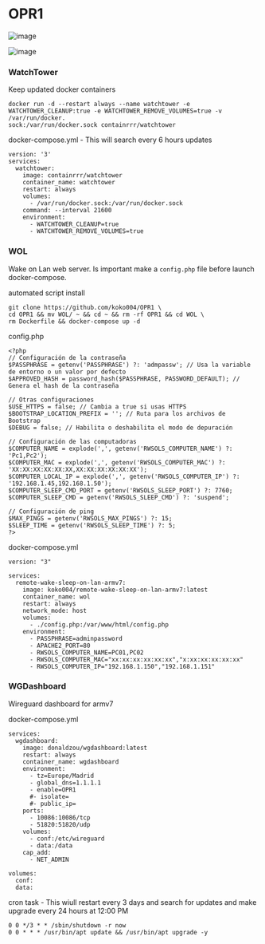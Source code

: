 # OPR1

![image](https://github.com/user-attachments/assets/f27afc34-ce8c-443e-b2bb-7b7acc99b376)


![image](https://github.com/user-attachments/assets/a3a325ef-d56d-4c25-b3c3-81290c1041d0)

### WatchTower
Keep updated docker containers
```
docker run -d --restart always --name watchtower -e WATCHTOWER_CLEANUP:true -e WATCHTOWER_REMOVE_VOLUMES=true -v /var/run/docker.
sock:/var/run/docker.sock containrrr/watchtower
```

docker-compose.yml - This will search every 6 hours updates
```
version: '3'
services:
  watchtower:
    image: containrrr/watchtower
    container_name: watchtower
    restart: always
    volumes:
      - /var/run/docker.sock:/var/run/docker.sock
    command: --interval 21600
    environment:
      - WATCHTOWER_CLEANUP=true
      - WATCHTOWER_REMOVE_VOLUMES=true
```


### WOL
Wake on Lan web server. Is important make a `config.php` file before launch docker-compose.

automated script install
```
git clone https://github.com/koko004/OPR1 \
cd OPR1 && mv WOL/ ~ && cd ~ && rm -rf OPR1 && cd WOL \
rm Dockerfile && docker-compose up -d
```
config.php
```
<?php
// Configuración de la contraseña
$PASSPHRASE = getenv('PASSPHRASE') ?: 'admpassw'; // Usa la variable de entorno o un valor por defecto
$APPROVED_HASH = password_hash($PASSPHRASE, PASSWORD_DEFAULT); // Genera el hash de la contraseña

// Otras configuraciones
$USE_HTTPS = false; // Cambia a true si usas HTTPS
$BOOTSTRAP_LOCATION_PREFIX = ''; // Ruta para los archivos de Bootstrap
$DEBUG = false; // Habilita o deshabilita el modo de depuración

// Configuración de las computadoras
$COMPUTER_NAME = explode(',', getenv('RWSOLS_COMPUTER_NAME') ?: 'Pc1,Pc2');
$COMPUTER_MAC = explode(',', getenv('RWSOLS_COMPUTER_MAC') ?: 'XX:XX:XX:XX:XX:XX,XX:XX:XX:XX:XX:XX');
$COMPUTER_LOCAL_IP = explode(',', getenv('RWSOLS_COMPUTER_IP') ?: '192.168.1.45,192.168.1.50');
$COMPUTER_SLEEP_CMD_PORT = getenv('RWSOLS_SLEEP_PORT') ?: 7760;
$COMPUTER_SLEEP_CMD = getenv('RWSOLS_SLEEP_CMD') ?: 'suspend';

// Configuración de ping
$MAX_PINGS = getenv('RWSOLS_MAX_PINGS') ?: 15;
$SLEEP_TIME = getenv('RWSOLS_SLEEP_TIME') ?: 5;
?>

```

docker-compose.yml
```
version: "3"

services:
  remote-wake-sleep-on-lan-armv7:
    image: koko004/remote-wake-sleep-on-lan-armv7:latest
    container_name: wol
    restart: always
    network_mode: host
    volumes:
      - ./config.php:/var/www/html/config.php
    environment:
      - PASSPHRASE=adminpassword
      - APACHE2_PORT=80
      - RWSOLS_COMPUTER_NAME=PC01,PC02
      - RWSOLS_COMPUTER_MAC="xx:xx:xx:xx:xx:xx","x:xx:xx:xx:xx:xx"
      - RWSOLS_COMPUTER_IP="192.168.1.150","192.168.1.151"
```
### WGDashboard
Wireguard dashboard for armv7

docker-compose.yml
```
services:
  wgdashboard:
    image: donaldzou/wgdashboard:latest
    restart: always
    container_name: wgdashboard
    environment:
      - tz=Europe/Madrid
      - global_dns=1.1.1.1
      - enable=OPR1
      #- isolate=
      #- public_ip=
    ports:
      - 10086:10086/tcp
      - 51820:51820/udp
    volumes:
      - conf:/etc/wireguard
      - data:/data
    cap_add:
      - NET_ADMIN

volumes:
  conf:
  data:
```

cron task - This wiull restart every 3 days and search for updates and make upgrade every 24 hours at 12:00 PM
```
0 0 */3 * * /sbin/shutdown -r now
0 0 * * * /usr/bin/apt update && /usr/bin/apt upgrade -y
```
